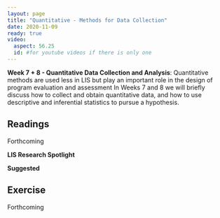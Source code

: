 ```yaml
---
layout: page
title: "Quantitative - Methods for Data Collection"
date: 2020-11-09
ready: true
video:
  aspect: 56.25
  id: #for youtube videos if there is only one
---
```


**Week 7 + 8 - Quantitative Data Collection and Analysis**: Quantitative methods are used less in LIS but play an important role in the design of program evaluation and assessment In Weeks 7 and 8 we will briefly discuss how to collect and obtain quantitative data, and how to use descriptive and inferential statistics to pursue a hypothesis.

## Readings
Forthcoming

**LIS Research Spotlight**

**Suggested**


## Exercise
Forthcoming
